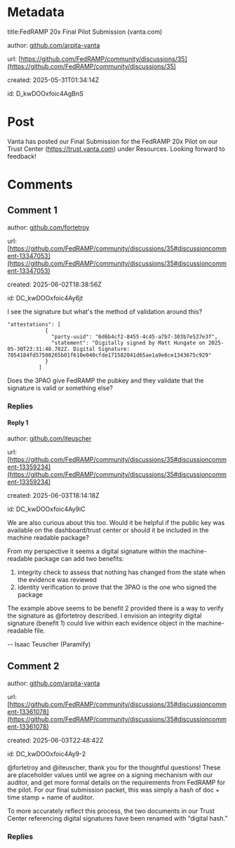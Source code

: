 # Metadata

title:FedRAMP 20x Final Pilot Submission (vanta.com)

author: [github.com/arpita-vanta](https://github.com/arpita-vanta)

url: [https://github.com/FedRAMP/community/discussions/35](https://github.com/FedRAMP/community/discussions/35)

created: 2025-05-31T01:34:14Z

id: D_kwDOOxfoic4AgBnS



# Post

Vanta has posted our Final Submission for the FedRAMP 20x Pilot on our Trust Center (https://trust.vanta.com) under Resources. Looking forward to feedback!

# Comments




## Comment 1

author: [github.com/fortetroy](https://github.com/fortetroy)

url: [https://github.com/FedRAMP/community/discussions/35#discussioncomment-13347053](https://github.com/FedRAMP/community/discussions/35#discussioncomment-13347053)

created: 2025-06-02T18:38:56Z

id: DC_kwDOOxfoic4Ay6jt

I see the signature but what's the method of validation around this?

```
"attestations": [
            {
              "party-uuid": "6d6b4cf2-8455-4c45-a7b7-303b7e537e3f",
              "statement": "Digitally signed by Matt Hungate on 2025-05-30T23:31:48.782Z. Digital Signature: 7054184fd57508265b01f610e040cfde171582041d65ae1a9e6ce1343675c929"
            }
          ]
```

Does the 3PAO give FedRAMP the pubkey and they validate that the signature is valid or something else?

### Replies



#### Reply 1

author: [github.com/iteuscher](https://github.com/iteuscher)

url: [https://github.com/FedRAMP/community/discussions/35#discussioncomment-13359234](https://github.com/FedRAMP/community/discussions/35#discussioncomment-13359234)

created: 2025-06-03T18:14:18Z

id: DC_kwDOOxfoic4Ay9iC

We are also curious about this too. Would it be helpful if the public key was available on the dashboard/trust center or should it be included in the machine readable package? 

From my perspective it seems a digital signature within the machine-readable package can add two benefits:
1. integrity check to assess that nothing has changed from the state when the evidence was reviewed
2. identity verification to prove that the 3PAO is the one who signed the package

The example above seems to be benefit 2 provided there is a way to verify the signature as @fortetroy described. I envision an integrity digital signature (benefit 1) could live within each evidence object in the machine-readable file. 

-- Isaac Teuscher (Paramify)



## Comment 2

author: [github.com/arpita-vanta](https://github.com/arpita-vanta)

url: [https://github.com/FedRAMP/community/discussions/35#discussioncomment-13361078](https://github.com/FedRAMP/community/discussions/35#discussioncomment-13361078)

created: 2025-06-03T22:48:42Z

id: DC_kwDOOxfoic4Ay9-2

@fortetroy and @iteuscher, thank you for the thoughtful questions! These are placeholder values until we agree on a signing mechanism with our auditor, and get more formal details on the requirements from FedRAMP for the pilot. For our final submission packet, this was simply a hash of doc + time stamp + name of auditor.

To more accurately reflect this process, the two documents in our Trust Center referencing digital signatures have been renamed with “digital hash.”

### Replies

